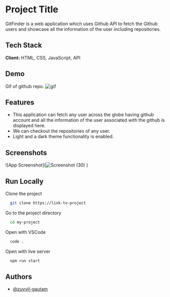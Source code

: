 
# Project Title

GitFinder is a web application which uses Github API to fetch the Github users and showcase  all the information of the user including repositories.

## Tech Stack

**Client:** HTML, CSS, JavaScript, API

## Demo
Gif of github repo.
![gif](https://github.com/zuvvil-gautam/GitFinder/assets/95866125/2fb87ed7-36c8-4097-bc00-cc9be17b5630)


## Features

- This application can fetch any user across the globe having github account and all the information of the user associated with the github is displayed here.
- We can checkout the repositories of any user.
- Light and a dark theme functionality is enabled.

## Screenshots

![App Screenshot](![Screenshot (30)](https://github.com/zuvvil-gautam/GitFinder/assets/95866125/7fdf204c-3aa7-4c00-8c51-9ce2d5d3ca9b)
)

## Run Locally

Clone the project

```bash
  git clone https://link-to-project
```

Go to the project directory

```bash
  cd my-project
```

Open with VSCode

```bash
  code .
```

Open with live server

```bash
  npm run start
```


## Authors

- [@zuvvil-gautam](https://www.github.com/zuvvil-gautam)


